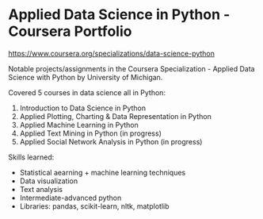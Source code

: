 # Applied Data Science in Python - Coursera Portfolio

https://www.coursera.org/specializations/data-science-python

Notable projects/assignments in the Coursera Specialization - Applied Data Science with Python by University of Michigan. 

Covered 5 courses in data science all in Python:
1. Introduction to Data Science in Python
2. Applied Plotting, Charting & Data Representation in Python
3. Applied Machine Learning in Python
4. Applied Text Mining in Python (in progress)
5. Applied Social Network Analysis in Python (in progress)

Skills learned:
- Statistical aearning + machine learning techniques
- Data visualization
- Text analysis
- Intermediate-advanced python
- Libraries: pandas, scikit-learn, nltk, matplotlib



